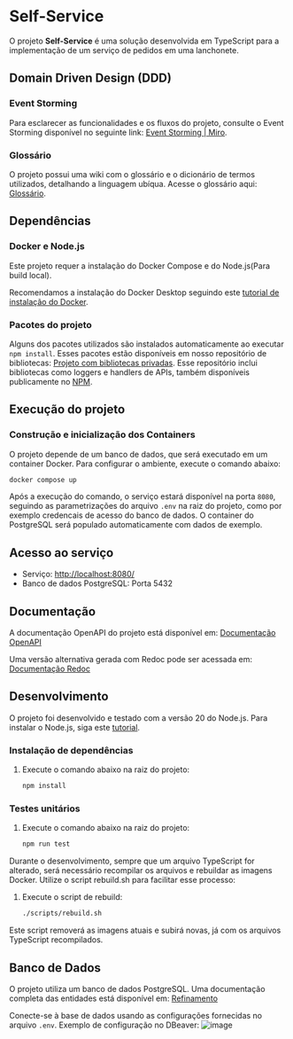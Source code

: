 # Self-Service

O projeto **Self-Service** é uma solução desenvolvida em TypeScript para a implementação de um serviço de pedidos em uma lanchonete.

## Domain Driven Design (DDD)

### Event Storming

Para esclarecer as funcionalidades e os fluxos do projeto, consulte o Event Storming disponível no seguinte link: [Event Storming | Miro](https://miro.com/app/board/uXjVK5Nr1BA=/?share_link_id=973174946711).

### Glossário

O projeto possui uma wiki com o glossário e o dicionário de termos utilizados, detalhando a linguagem ubíqua. Acesse o glossário aqui: [Glossário](https://github.com/cloud-burger/self-service/wiki/Gloss%C3%A1rio).

## Dependências

### Docker e Node.js

Este projeto requer a instalação do Docker Compose e do Node.js(Para build local).

Recomendamos a instalação do Docker Desktop seguindo este [tutorial de instalação do Docker](https://www.docker.com/products/docker-desktop).

### Pacotes do projeto

Alguns dos pacotes utilizados são instalados automaticamente ao executar `npm install`. Esses pacotes estão disponíveis em nosso repositório de bibliotecas: [Projeto com bibliotecas privadas](https://github.com/cloud-burger/packages). Esse repositório inclui bibliotecas como loggers e handlers de APIs, também disponíveis publicamente no [NPM](https://www.npmjs.com/).

## Execução do projeto

### Construção e inicialização dos Containers

O projeto depende de um banco de dados, que será executado em um container Docker. Para configurar o ambiente, execute o comando abaixo:

```bash
docker compose up
```

Após a execução do comando, o serviço estará disponível na porta `8080`, seguindo as parametrizações do arquivo `.env` na raiz do projeto, como por exemplo credencais de acesso do banco de dados.
O container do PostgreSQL será populado automaticamente com dados de exemplo.

## Acesso ao serviço

- Serviço: <http://localhost:8080/>
- Banco de dados PostgreSQL: Porta 5432

## Documentação

A documentação OpenAPI do projeto está disponível em: [Documentação OpenAPI](http://localhost:8080/swagger/)

Uma versão alternativa gerada com Redoc pode ser acessada em:  [Documentação Redoc](http://localhost:3000/docs/self-service.html)


## Desenvolvimento

O projeto foi desenvolvido e testado com a versão 20 do Node.js. Para instalar o Node.js, siga este [tutorial](https://nodejs.org/pt).

### Instalação de dependências

1. Execute o comando abaixo na raiz do projeto:

    ```bash
    npm install
    ```

### Testes unitários

1. Execute o comando abaixo na raiz do projeto:

    ```bash
    npm run test
    ```

Durante o desenvolvimento, sempre que um arquivo TypeScript for alterado, será necessário recompilar os arquivos e rebuildar as imagens Docker. Utilize o script rebuild.sh para facilitar esse processo:

1. Execute o script de rebuild:

    ```bash
    ./scripts/rebuild.sh
    ```

Este script removerá as imagens atuais e subirá novas, já com os arquivos TypeScript recompilados.

## Banco de Dados

O projeto utiliza um banco de dados PostgreSQL. Uma documentação completa das entidades está disponível em: [Refinamento](docs/self-service.md)

Conecte-se à base de dados usando as configurações fornecidas no arquivo `.env`. Exemplo de configuração no DBeaver:
![image](https://github.com/user-attachments/assets/ca5a231e-4609-4f35-bbc4-c28fef4eba19)

